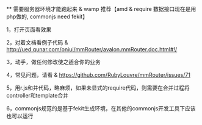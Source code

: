 ** 需要服务器环境才能跑起来 & wamp 推荐【amd & require 数据接口现在是用php做的, commonjs need fekit】

1，打开页面看效果

2，对着文档看例子代码 & http://ued.qunar.com/oniui/mmRouter/avalon.mmRouter.doc.html#!/

3，动手，做任何修改使之适合你的业务

4，常见问题，请看 & https://github.com/RubyLouvre/mmRouter/issues/71

5，用r.js和并代码，略麻烦，如果未显式的require代码，则需要在合并过程将controller和template合并

6，commonjs规范的是基于fekit生成环境，在其他的commonjs开发工具下应该也可以运行
